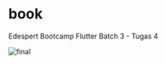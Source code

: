 # book

Edespert Bootcamp Flutter Batch 3 - Tugas 4

![final]([https://github.com/sahnamm/bmi-futter/blob/master/screenshots/final.png](https://github.com/sahnamm/book/blob/master/screenshots/final.png))
